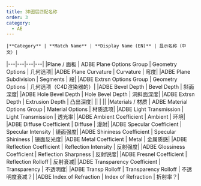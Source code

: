 ```yaml
---
title: 3D图层匹配名称
order: 3
category:
  - AE
---
```

    |**Category** | **Match Name** | **Display Name (EN)** | 显示名称（中文）|
|---|---|---|---|
|Plane / 面板 | ADBE Plane Options Group | Geometry Options | 几何选项|
|ADBE Plane Curvature | Curvature | 弯度|
|ADBE Plane Subdivision | Segments | 段|
|ADBE Extrsn Options Group | Geometry Options | 几何选项（C4D渲染器的）|
|ADBE Bevel Depth | Bevel Depth | 斜面深度|
|ADBE Hole Bevel Depth | Hole Bevel Depth | 洞斜面深度|
|ADBE Extrsn Depth | Extrusion Depth | 凸出深度|
||  |  ||
|Materials / 材质 | ADBE Material Options Group | Material Options | 材质选项|
|ADBE Light Transmission | Light Transmission | 透光率|
|ADBE Ambient Coefficient | Ambient | 环境|
|ADBE Diffuse Coefficient | Diffuse | 漫射|
|ADBE Specular Coefficient | Specular Intensity | 镜面强度|
|ADBE Shininess Coefficient | Specular Shininess | 镜面反光度|
|ADBE Metal Coefficient | Metal | 金属质感|
|ADBE Reflection Coefficient | Reflection Intensity | 反射强度|
|ADBE Glossiness Coefficient | Reflection Sharpness | 反射锐度|
|ADBE Fresnel Coefficient | Reflection Rolloff | 反射衰减|
|ADBE Transparency Coefficient | Transparency | 不透明度|
|ADBE Transp Rolloff | Transparency Rolloff | 不透明度衰减？|
|ADBE Index of Refraction | Index of Refraction | 折射率？|


